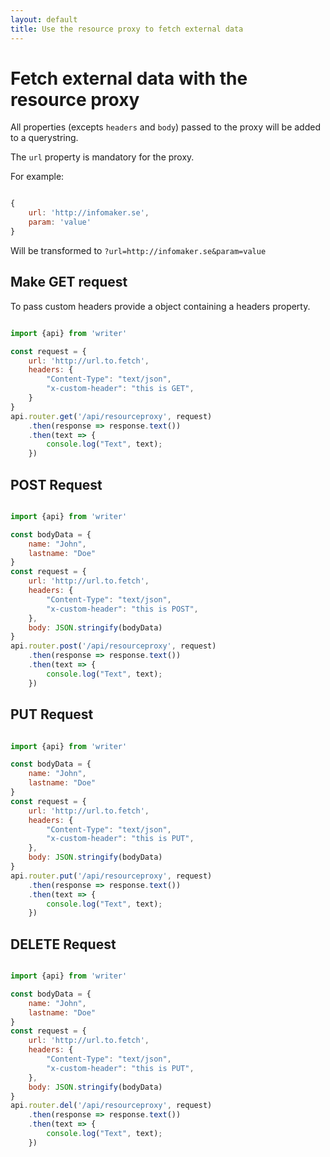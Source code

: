 ```yaml
---
layout: default
title: Use the resource proxy to fetch external data
---
```


# Fetch external data with the resource proxy

All properties (excepts `headers` and `body`) passed to the proxy will be added to a querystring.

The `url` property is mandatory for the proxy.

For example:

~~~ javascript

{
    url: 'http://infomaker.se',
    param: 'value'
}

~~~

Will be transformed to `?url=http://infomaker.se&param=value`

## Make GET request

To pass custom headers provide a object containing a headers property.

~~~ javascript

import {api} from 'writer'

const request = {
    url: 'http://url.to.fetch',
    headers: {
        "Content-Type": "text/json",
        "x-custom-header": "this is GET",
    }
}
api.router.get('/api/resourceproxy', request)
    .then(response => response.text())
    .then(text => {
        console.log("Text", text);
    })

~~~ 


## POST Request


~~~ javascript

import {api} from 'writer'

const bodyData = {
    name: "John",
    lastname: "Doe"
}
const request = {
    url: 'http://url.to.fetch',
    headers: {
        "Content-Type": "text/json",
        "x-custom-header": "this is POST",
    },
    body: JSON.stringify(bodyData)
}
api.router.post('/api/resourceproxy', request)
    .then(response => response.text())
    .then(text => {
        console.log("Text", text);
    })

~~~ 


## PUT Request


~~~ javascript

import {api} from 'writer'

const bodyData = {
    name: "John",
    lastname: "Doe"
}
const request = {
    url: 'http://url.to.fetch',
    headers: {
        "Content-Type": "text/json",
        "x-custom-header": "this is PUT",
    },
    body: JSON.stringify(bodyData)
}
api.router.put('/api/resourceproxy', request)
    .then(response => response.text())
    .then(text => {
        console.log("Text", text);
    })

~~~ 

## DELETE Request


~~~ javascript

import {api} from 'writer'

const bodyData = {
    name: "John",
    lastname: "Doe"
}
const request = {
    url: 'http://url.to.fetch',
    headers: {
        "Content-Type": "text/json",
        "x-custom-header": "this is PUT",
    },
    body: JSON.stringify(bodyData)
}
api.router.del('/api/resourceproxy', request)
    .then(response => response.text())
    .then(text => {
        console.log("Text", text);
    })

~~~ 

  